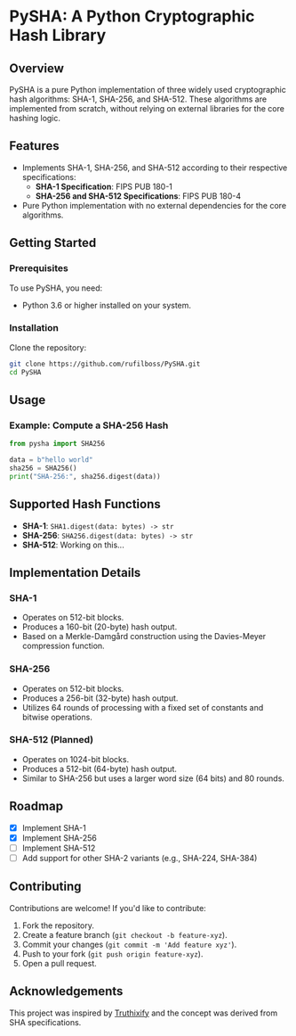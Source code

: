 # PySHA: A Python Cryptographic Hash Library

## Overview

PySHA is a pure Python implementation of three widely used cryptographic hash algorithms: SHA-1, SHA-256, and SHA-512. These algorithms are implemented from scratch, without relying on external libraries for the core hashing logic.

## Features

- Implements SHA-1, SHA-256, and SHA-512 according to their respective specifications:
  - **SHA-1 Specification**: FIPS PUB 180-1
  - **SHA-256 and SHA-512 Specifications**: FIPS PUB 180-4
- Pure Python implementation with no external dependencies for the core algorithms.
<!-- - Fully tested against known test vectors to ensure correctness. -->

## Getting Started

### Prerequisites

To use PySHA, you need:

- Python 3.6 or higher installed on your system.

### Installation

Clone the repository:

```bash
git clone https://github.com/rufilboss/PySHA.git
cd PySHA
```

## Usage

### Example: Compute a SHA-256 Hash

```python
from pysha import SHA256

data = b"hello world"
sha256 = SHA256()
print("SHA-256:", sha256.digest(data))
```

## Supported Hash Functions

- **SHA-1**: `SHA1.digest(data: bytes) -> str`
- **SHA-256**: `SHA256.digest(data: bytes) -> str`
- **SHA-512**: Working on this...

<!-- ## Testing
WILL WRITE THE TEST CASE LATER
The project includes comprehensive test cases using official test vectors from the specifications. To run the tests:

```bash
python -m unittest discover
``` -->

## Implementation Details

### SHA-1

- Operates on 512-bit blocks.
- Produces a 160-bit (20-byte) hash output.
- Based on a Merkle-Damgård construction using the Davies-Meyer compression function.

### SHA-256

- Operates on 512-bit blocks.
- Produces a 256-bit (32-byte) hash output.
- Utilizes 64 rounds of processing with a fixed set of constants and bitwise operations.

### SHA-512 (Planned)

- Operates on 1024-bit blocks.
- Produces a 512-bit (64-byte) hash output.
- Similar to SHA-256 but uses a larger word size (64 bits) and 80 rounds.

## Roadmap

- [x] Implement SHA-1
- [x] Implement SHA-256
- [ ] Implement SHA-512
- [ ] Add support for other SHA-2 variants (e.g., SHA-224, SHA-384)

## Contributing

Contributions are welcome! If you'd like to contribute:

1. Fork the repository.
2. Create a feature branch (`git checkout -b feature-xyz`).
3. Commit your changes (`git commit -m 'Add feature xyz'`).
4. Push to your fork (`git push origin feature-xyz`).
5. Open a pull request.

## Acknowledgements

This project was inspired by [Truthixify]("https://github.com/Truthixify/sha/") and the concept was derived from SHA specifications.
